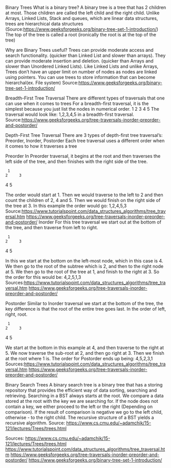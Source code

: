 Binary Trees
What is a binary tree? 
A binary tree is a tree that has 2 children at most. Those children are called the left child and the right child.
Unlike Arrays, Linked Lists, Stack and queues, which are linear data structures, trees are hierarchical data structures 
(Source:https://www.geeksforgeeks.org/binary-tree-set-1-introduction/)
The top of the tree is called a root (ironically the root is at the top of the tree)

Why are Binary Trees useful?
Trees can provide moderate access and search functionality. (quicker than Linked List and slower than arrays).
They can provide moderate insertion and deletion. (quicker than Arrays and slower than Unordered Linked Lists).
Like Linked Lists and unlike Arrays, Trees don’t have an upper limit on number of nodes as nodes are linked using pointers.
You can use trees to store information that can become hierarchal(ex. File system)
Source:https://www.geeksforgeeks.org/binary-tree-set-1-introduction/

Breadth-First Tree Traversal
There are different types of traversals that one can use when it comes to trees
For a breadth-first traversal, it is the simplest because you just list the nodes in numerical order.
	 1
    2     3
  4    5
The traversal would look like: 1,2,3,4,5 in a breadth-first traversal.
Source:https://www.geeksforgeeks.org/tree-traversals-inorder-preorder-and-postorder/

Depth-First Tree Traversal
There are 3 types of depth-first tree traversal’s: Preorder, Inorder, Postorder
Each tree traversal uses a different order when it comes to how it traverses a tree

Preorder 
In Preorder traversal, it begins at the root and then traverses the left side of the tree, and then finishes with the right side of the tree.

	 1
    2     3
  4    5

The order would start at 1. Then we would traverse to the left to 2 and then count the children of 2, 4 and 5. Then we would finish on the right side of the tree at 3.
In this example the order would go: 1,2,4,5,3
Source:https://www.tutorialspoint.com/data_structures_algorithms/tree_traversal.htm
https://www.geeksforgeeks.org/tree-traversals-inorder-preorder-and-postorder/
Inorder
For this tree traversal we start out at the bottom of the tree, and then traverse from left to right.

	 1
    2     3
  4    5

In this we start at the bottom on the left-most node, which in this case is 4. We then go to the root of the subtree which is 2, and then to the right node at 5. We then go to the root of the tree at 1, and finish to the right at 3.
So the order for this would be: 4,2,5,1,3
Sources:https://www.tutorialspoint.com/data_structures_algorithms/tree_traversal.htm
https://www.geeksforgeeks.org/tree-traversals-inorder-preorder-and-postorder/

Postorder
Similar to Inorder traversal we start at the bottom of the tree, the key difference is that the root of the entire tree goes last. In the order of left, right, root.

	 1
    2     3
  4    5

We start at the bottom in this example at 4, and then traverse to the right at 5. We now traverse the sub-root at 2, and then go right at 3. Then we finish at the root where 1 is.
The order for Postorder ends up being: 4,5,2,3,1
Sources:https://www.tutorialspoint.com/data_structures_algorithms/tree_traversal.htm
https://www.geeksforgeeks.org/tree-traversals-inorder-preorder-and-postorder/

Binary Search Trees
A binary search tree is a binary tree that has a storing repository that provides the efficient way of data sorting, searching and retrieving.
Searching in a BST always starts at the root. We compare a data stored at the root with the key we are searching for. If the node does not contain a key, we either proceed to the left or the right (Depending on comparison). If the result of comparison is negative we go to the left child, otherwise - to the right child. The recursive structure of a BST yields a recursive algorithm.
Source: https://www.cs.cmu.edu/~adamchik/15-121/lectures/Trees/trees.html

Sources:
https://www.cs.cmu.edu/~adamchik/15-121/lectures/Trees/trees.html
https://www.tutorialspoint.com/data_structures_algorithms/tree_traversal.htm
https://www.geeksforgeeks.org/tree-traversals-inorder-preorder-and-postorder/
https://www.geeksforgeeks.org/binary-tree-set-1-introduction/
